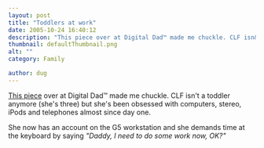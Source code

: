 ```yaml
---
layout: post
title: "Toddlers at work"
date: 2005-10-24 16:40:12
description: "This piece over at Digital Dad™ made me chuckle. CLF isn&#8217;t a toddler anymore (she&#8217;s three) but she&#8217;s been obsessed with computers, stereo, iPods and telephones almost since day one. She now has an account on the G5 workstation and&#8230;"
thumbnail: defaultThumbnail.png
alt: ""
category: Family

author: dug
---
```


<p><a title="Digital Dad™: Toddler Tech Toys" href="http://www.digitaldad.com/digitaldad/2005/10/toddler_tech_to.html">This piece</a> over at Digital Dad™ made me chuckle. <span class="caps">CLF </span>isn't a toddler anymore (she's three) but she's been obsessed with computers, stereo, iPods and telephones almost since day one.</p>

<p>She now has an account on the G5 workstation and she demands time at the keyboard by saying <em>"Daddy, I need to do some work now, OK?"</em></p>
